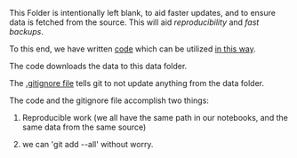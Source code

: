 This Folder is intentionally left blank, to aid faster updates, and to ensure data is fetched from the source. This will aid *reproducibility* and *fast backups*.

To this end, we have written [code](../Code/DataDL.py) which can be utilized [in this way](../Code/Restful_Data_Read.ipynb).

The code downloads the data to this data folder.

The [.gitignore file](../'.gitignore') tells git to not update anything from the data folder.

The code and the gitignore file accomplish two things:

1) Reproducible work (we all have the same path in our notebooks, and the same data from the same source)

2) we can 'git add --all' without worry.
